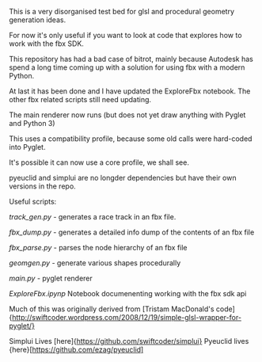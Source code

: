 
 This is a very disorganised test bed for glsl and procedural geometry generation ideas.

For now it's only useful if you want to look at code that explores how to work with the fbx SDK.

This repository has had a bad case of bitrot, mainly because Autodesk has spend a long time coming up with a solution for using fbx with a modern Python.

At last it has been done and I have updated the ExploreFbx notebook. The other fbx related scripts still need updating.

The main renderer now runs (but does not yet draw anything with Pyglet and Python 3)

This uses a compatibility profile, because some old calls were hard-coded into Pyglet.

It's possible it can now use a core profile, we shall see.

pyeuclid and simplui are no longder dependencies but have their own versions in the repo.

Useful scripts:

*track_gen.py* - generates a race track in an fbx file.

*fbx_dump.py* - generates a detailed info dump of the contents of an fbx file

*fbx_parse.py* - parses the node hierarchy of an fbx file

*geomgen.py* - generate various shapes procedurally

*main.py* - pyglet renderer

*ExploreFbx.ipynp* Notebook documenenting working with the fbx sdk api


Much of this was originally derived from [Tristam MacDonald's
code]{http://swiftcoder.wordpress.com/2008/12/19/simple-glsl-wrapper-for-pyglet/}

Simplui Lives [here]{https://github.com/swiftcoder/simplui}
Pyeuclid lives {here}[https://github.com/ezag/pyeuclid]
